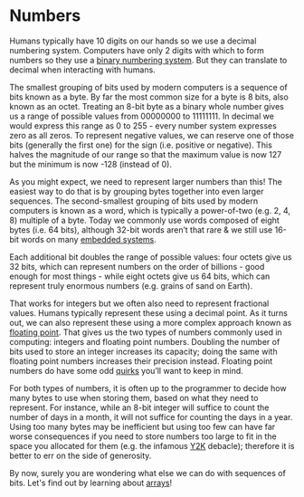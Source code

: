 # Numbers
Humans typically have 10 digits on our hands so we use a decimal numbering system. 
Computers have only 2 digits with which to form numbers so they use a [binary numbering system](https://en.wikipedia.org/wiki/Binary_number). 
But they can translate to decimal when interacting with humans.

The smallest grouping of bits used by modern computers is a sequence of bits known as a byte. 
By far the most common size for a byte is 8 bits, also known as an octet.
Treating an 8-bit byte as a binary whole number gives us a range of possible values from 00000000 to 11111111. 
In decimal we would express this range as 0 to 255 - every number system expresses zero as all zeros.
To represent negative values, we can reserve one of those bits (generally the first one) for the sign (i.e. positive or negative). 
This halves the magnitude of our range so that the maximum value is now 127 but the minimum is now -128 (instead of 0).

As you might expect, we need to represent larger numbers than this! 
The easiest way to do that is by grouping bytes together into even larger sequences. 
The second-smallest grouping of bits used by modern computers is known as a word, which is typically a power-of-two (e.g. 2, 4, 8) multiple of a byte. Today we commonly use words composed of eight bytes (i.e. 64 bits), although 32-bit words aren’t that rare & we still use 16-bit words on many [embedded systems](https://www.wikiwand.com/en/Embedded_system).

Each additional bit doubles the range of possible values: four octets give us 32 bits, which can represent numbers on the order of billions - 
good enough for most things - while eight octets give us 64 bits, which can represent truly enormous numbers (e.g. grains of sand on Earth).

That works for integers but we often also need to represent fractional values. Humans typically represent these using a decimal point. 
As it turns out, we can also represent these using a more complex approach known as [floating point](https://ciechanow.ski/exposing-floating-point/). 
That gives us the two types of numbers commonly used in computing: integers and floating point numbers. 
Doubling the number of bits used to store an integer increases its capacity; 
doing the same with floating point numbers increases their precision instead. 
Floating point numbers do have some odd [quirks](https://floating-point-gui.de/basic/) you’ll want to keep in mind.

For both types of numbers, it is often up to the programmer to decide how many bytes to use when storing them, based on what they need to represent. 
For instance, while an 8-bit integer will suffice to count the number of days in a month, it will not suffice for counting the days in a year. 
Using too many bytes may be inefficient but using too few can have far worse consequences if you need to store numbers too large to fit in the space you allocated for them 
(e.g. the infamous [Y2K](https://en.wikipedia.org/wiki/Year_2000_problem) debacle); therefore it is better to err on the side of generosity.

By now, surely you are wondering what else we can do with sequences of bits. Let's find out by learning about [arrays](arrays.md)!
